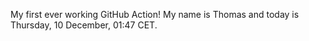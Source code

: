 My first ever working GitHub Action!
My name is Thomas and today is Thursday, 10 December, 01:47 CET. 
